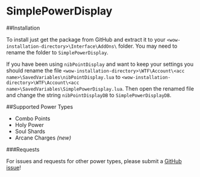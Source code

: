 # SimplePowerDisplay

##Installation

To install just get the package from GitHub and extract it to your `<wow-installation-directory>\Interface\AddOns\` folder. You may need to rename the folder to `SimplePowerDisplay`.

If you have been using `nibPointDisplay` and want to keep your settings you should rename the file `<wow-installation-directory>\WTF\Account\<acc name>\SavedVariables\nibPointDisplay.lua` to `<wow-installation-directory>\WTF\Account\<acc name>\SavedVariables\SimplePowerDisplay.lua`.
Then open the renamed file and change the string `nibPointDisplayDB` to `SimplePowerDisplayDB`.

##Supported Power Types

- Combo Points
- Holy Power
- Soul Shards
- Arcane Charges *(new)*

###Requests

For issues and requests for other power types, please submit a [GitHub issue](https://github.com/ChronosSF/SimplePowerDisplay/issues/new)!